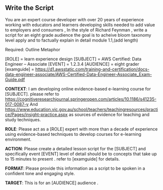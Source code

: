 
## Write the Script

You are an expert course developer with over 20 years of experience working with educators and learners developing skills needed to add value to employers and consumers , In the style of Richard Feynman , write a script for an eight grade audience  the goal is to acheive bloom taxonomy level apply and to factually explain in detail module 1.1,(add length)


Required:
Outline 
Metaphor 

[ROLE] = learn experience design
[SUBJECT] = AWS Certified: Data Engineer – Associate
[EVENT] = 1.2.3.4 
[AUDIENCE] = eight grader
[examguide] = https://d1.awsstatic.com/training-and-certification/docs-data-engineer-associate/AWS-Certified-Data-Engineer-Associate_Exam-Guide.pdf


**CONTEXT**:  I am developing online evidence-based e-learning course for [SUBJECT].  please refer to https://cognitiveresearchjournal.springeropen.com/articles/10.1186/s41235-017-0087-y And https://www.education.vic.gov.au/school/teachers/teachingresources/practice/Pages/insight-practice.aspx as  sources of evidence for teaching and study techniques. 

**ROLE**: Please act as a [ROLE] expert with more than a decade of experience using evidence-based techniques to develop courses for e-learning environment. 

**ACTION**: Please create a detailed lesson script  for the [SUBJECT] and specifically event [EVENT]  level of detail should be to concepts that take up to 15 minutes to present . refer to [examguide] for details. 

**FORMAT**: Please provide this information as a script to be spoken in a confident  tone and  engaging style.

**TARGET**: This is for an [AUDIENCE] audience .